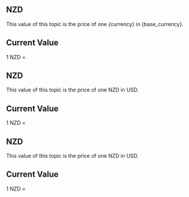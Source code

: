 ## NZD

This value of this topic is the price of one {currency} in {base_currency}.

## Current Value

1 NZD = <Topic topic="finance/stock-exchange/currency/NZD/USD" decimals="3" unit="USD"/>

## NZD

This value of this topic is the price of one NZD in USD.

## Current Value

1 NZD = <Topic topic="finance/stock-exchange/currency/NZD/USD" decimals="3" unit="USD"/>

## NZD

This value of this topic is the price of one NZD in USD.

## Current Value

1 NZD = <Topic topic="finance/stock-exchange/currency/NZD/USD" decimals="3" unit="USD"/>

